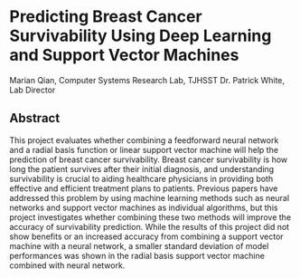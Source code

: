 # Predicting Breast Cancer Survivability Using Deep Learning and Support Vector Machines
Marian Qian, Computer Systems Research Lab, TJHSST
Dr. Patrick White, Lab Director

## Abstract
This project evaluates whether combining a feedforward neural network and a radial basis function or linear support vector machine will help the prediction of breast cancer survivability. Breast cancer survivability is how long the patient survives after their initial diagnosis, and understanding survivability is crucial to aiding healthcare physicians in providing both effective and efficient treatment plans to patients. Previous papers have addressed this problem by using machine learning methods such as neural networks and support vector machines as individual algorithms, but this project investigates whether combining these two methods will improve the accuracy of survivability prediction. While the results of this project did not show benefits or an increased accuracy from combining a support vector machine with a neural network, a smaller standard deviation of model performances was shown in the radial basis support vector machine combined with neural network.

